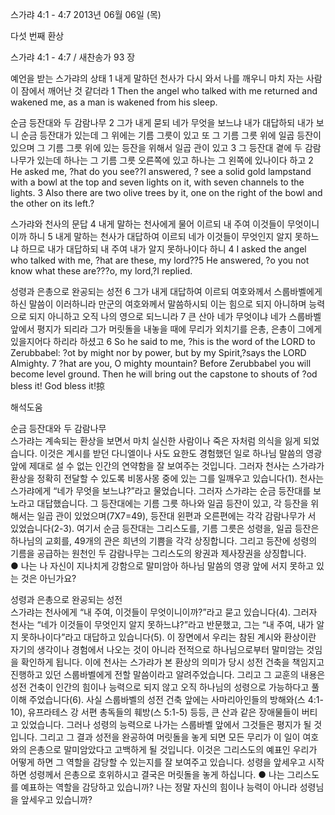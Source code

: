 스가랴 4:1 - 4:7 
2013년 06월 06일 (목)

다섯 번째 환상



스가랴 4:1 - 4:7 / 새찬송가 93 장


예언을 받는 스가랴의 상태 
1 내게 말하던 천사가 다시 와서 나를 깨우니 마치 자는 사람이 잠에서 깨어난 것 같더라
1 Then the angel who talked with me returned and wakened me, as a man is wakened from his sleep.   

순금 등잔대와 두 감람나무 
2 그가 내게 묻되 네가 무엇을 보느냐 내가 대답하되 내가 보니 순금 등잔대가 있는데 그 위에는 기름 그릇이 있고 또 그 기름 그릇 위에 일곱 등잔이 있으며 그 기름 그릇 위에 있는 등잔을 위해서 일곱 관이 있고 3 그 등잔대 곁에 두 감람나무가 있는데 하나는 그 기름 그릇 오른쪽에 있고 하나는 그 왼쪽에 있나이다 하고
2 He asked me, ?hat do you see??I answered, ? see a solid gold lampstand with a bowl at the top and seven lights on it, with seven channels to the lights. 3 Also there are two olive trees by it, one on the right of the bowl and the other on its left.?  

스가랴와 천사의 문답 
4 내게 말하는 천사에게 물어 이르되 내 주여 이것들이 무엇이니이까 하니 5 내게 말하는 천사가 대답하여 이르되 네가 이것들이 무엇인지 알지 못하느냐 하므로 내가 대답하되 내 주여 내가 알지 못하나이다 하니
4 I asked the angel who talked with me, ?hat are these, my lord??5 He answered, ?o you not know what these are???o, my lord,?I replied.   

성령과 은총으로 완공되는 성전 
6 그가 내게 대답하여 이르되 여호와께서 스룹바벨에게 하신 말씀이 이러하니라 만군의 여호와께서 말씀하시되 이는 힘으로 되지 아니하며 능력으로 되지 아니하고 오직 나의 영으로 되느니라 7 큰 산아 네가 무엇이냐 네가 스룹바벨 앞에서 평지가 되리라 그가 머릿돌을 내놓을 때에 무리가 외치기를 은총, 은총이 그에게 있을지어다 하리라 하셨고
6 So he said to me, ?his is the word of the LORD to Zerubbabel: ?ot by might nor by power, but by my Spirit,?says the LORD Almighty. 7 ?hat are you, O mighty mountain? Before Zerubbabel you will become level ground. Then he will bring out the capstone to shouts of ?od bless it! God bless it!掠

해석도움





순금 등잔대와 두 감람나무  
스가랴는 계속되는 환상을 보면서 마치 실신한 사람이나 죽은 자처럼 의식을 잃게 되었습니다. 이것은 계시를 받던 다니엘이나 사도 요한도 경험했던 일로 하나님 말씀의 영광 앞에 제대로 설 수 없는 인간의 연약함을 잘 보여주는 것입니다. 그러자 천사는 스가랴가 환상을 정확히 전달할 수 있도록 비몽사몽 중에 있는 그를 일깨우고 있습니다(1). 천사는 스가랴에게 “네가 무엇을 보느냐?”라고 물었습니다. 그러자 스가랴는 순금 등잔대를 보노라고 대답했습니다. 그 등잔대에는 기름 그릇 하나와 일곱 등잔이 있고, 각 등잔을 위해서는 일곱 관이 있었으며(7X7=49), 등잔대 왼편과 오른편에는 각각 감람나무가 서 있었습니다(2-3). 여기서 순금 등잔대는 그리스도를, 기름 그릇은 성령을, 일곱 등잔은 하나님의 교회를, 49개의 관은 희년의 기쁨을 각각 상징합니다. 그리고 등잔에 성령의 기름을 공급하는 원천인 두 감람나무는 그리스도의 왕권과 제사장권을 상징합니다.  
● 나는 나 자신이 지나치게 강함으로 말미암아 하나님 말씀의 영광 앞에 서지 못하고 있는 것은 아닌가요?  

성령과 은총으로 완공되는 성전  
스가랴는 천사에게 “내 주여, 이것들이 무엇이니이까?”라고 묻고 있습니다(4). 그러자 천사는 “네가 이것들이 무엇인지 알지 못하느냐?”라고 반문했고, 그는 “내 주여, 내가 알지 못하나이다”라고 대답하고 있습니다(5). 이 장면에서 우리는 참된 계시와 환상이란 자기의 생각이나 경험에서 나오는 것이 아니라 전적으로 하나님으로부터 말미암는 것임을 확인하게 됩니다. 이에 천사는 스가랴가 본 환상의 의미가 당시 성전 건축을 책임지고 진행하고 있던 스룹바벨에게 전할 말씀이라고 알려주었습니다. 그리고 그 교훈의 내용은 성전 건축이 인간의 힘이나 능력으로 되지 않고 오직 하나님의 성령으로 가능하다고 풀이해 주었습니다(6). 사실 스룹바벨의 성전 건축 앞에는 사마리아인들의 방해와(스 4:1-10), 유프라테스 강 서편 총독들의 훼방(스 5:1-5) 등등, 큰 산과 같은 장애물들이 버티고 있었습니다. 그러나 성령의 능력으로 나가는 스룹바벨 앞에서 그것들은 평지가 될 것입니다. 그리고 그 결과 성전을 완공하여 머릿돌을 놓게 되면 모든 무리가 이 일이 여호와의 은총으로 말미암았다고 고백하게 될 것입니다. 이것은 그리스도의 예표인 우리가 어떻게 하면 그 역할을 감당할 수 있는지를 잘 보여주고 있습니다. 성령을 앞세우고 시작하면 성령께서 은총으로 호위하시고 결국은 머릿돌을 놓게 하십니다. 
● 나는 그리스도를 예표하는 역할을 감당하고 있습니까? 나는 정말 자신의 힘이나 능력이 아니라 성령님을 앞세우고 있습니까?